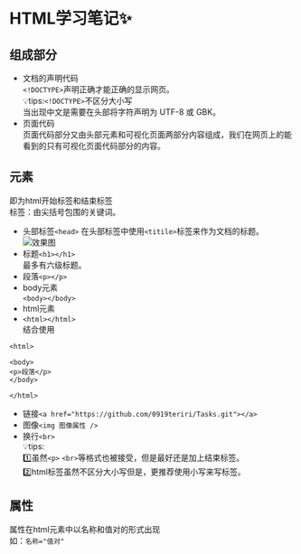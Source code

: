 # HTML学习笔记:sparkles:
## 组成部分
* 文档的声明代码  
`<!DOCTYPE>`声明正确才能正确的显示网页。  
:bulb:tips:`<!DOCTYPE>`不区分大小写  
当出现中文是需要在头部将字符声明为 UTF-8 或 GBK。
* 页面代码  
页面代码部分又由头部元素和可视化页面两部分内容组成，我们在网页上的能看到的只有可视化页面代码部分的内容。
## 元素
即为html开始标签和结束标签  
标签：由尖括号包围的关键词。  
* 头部标签`<head>`
在头部标签中使用`<titile>`标签来作为文档的标题。  
![效果图](C:\Users\lenovo\Pictures\Screenshots\屏幕截图(32).png)
* 标题`<h1></h1>`  
最多有六级标题。  
* 段落`<p></p>`  
* body元素  
`<body></body>`  
* html元素  
* `<html></html>`  
结合使用
```
<html>

<body>
<p>段落</p>
</body>

</html>
```  
* 链接`<a href="https://github.com/0919teriri/Tasks.git"></a>`
* 图像`<img 图像属性 />`   
* 换行`<br>`  
:bulb:tips:  
:one:虽然`<p>` `<br>`等格式也被接受，但是最好还是加上结束标签。  
:two:html标签虽然不区分大小写但是，更推荐使用小写来写标签。  
## 属性  
属性在html元素中以名称和值对的形式出现  
如：`名称="值对"`


